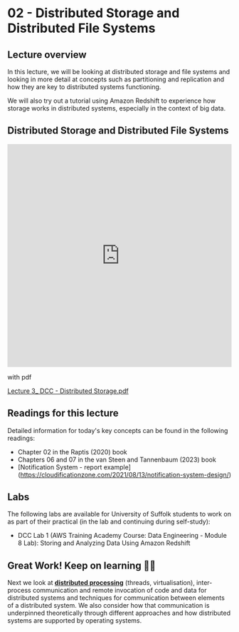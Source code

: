 # 02 - Distributed Storage and Distributed File Systems

## Lecture overview
In this lecture, we will be looking at distributed storage and file systems and looking in more detail at concepts such as partitioning and replication and how they are key to distributed systems functioning.

We will also try out a tutorial using Amazon Redshift to experience how storage works in distributed systems, especially in the context of big data.

## Distributed Storage and Distributed File Systems
<html>
<iframe src="https://docs.google.com/presentation/d/e/2PACX-1vQbg0RxDkvkzWPBCOhqUtjZwkAb7EAL_FrahSY5ZKkW732AGKM6eNtBY32rSNPZicOBWpn_JlqGKIGC/embed?start=false&loop=false&delayms=3000" frameborder="0" width="100%" height="500px" allowfullscreen="true" mozallowfullscreen="true" webkitallowfullscreen="true"></iframe>
</html>


with pdf

[Lecture 3_ DCC - Distributed Storage.pdf](https://github.com/KakiasAcademicAlcove/DistributedCloudComputing/files/14835186/Lecture.3_.DCC.-.Distributed.Storage.pdf)


## Readings for this lecture

Detailed information for today's key concepts can be found in the following readings:

- Chapter 02 in the Raptis (2020) book
- Chapters 06 and 07 in the van Steen and Tannenbaum (2023) book
- [Notification System - report example] (https://cloudificationzone.com/2021/08/13/notification-system-design/)

## Labs

The following labs are available for University of Suffolk students to work on as part of their practical (in the lab and continuing during self-study):

- DCC Lab 1 (AWS Training Academy Course: Data Engineering - Module 8 Lab): Storing and Analyzing Data Using Amazon Redshift

## Great Work! Keep on learning 🎉💯
Next we look at [**distributed processing**](/workspaces/DistributedCloudComputing/04-distributed-processing/README.md) (threads, virtualisation), inter-process communication and remote invocation of code and data for distributed systems and techniques for communication between elements of a distributed system. We also consider how that communication is underpinned theoretically through different approaches and how distributed systems are supported by operating systems.
